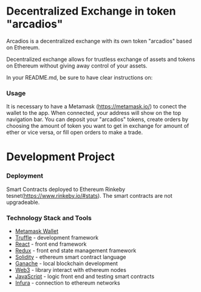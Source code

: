 # Decentralized Exchange in token "arcadios"

Arcadios is a decentralized exchange with its own token "arcadios" based on Ethereum. 

Decentralized exchange allows for trustless exchange of assets and tokens on Ethereum without giving away control of your assets.

In your README.md, be sure to have clear instructions on: 

### Usage

It is necessary to have a Metamask (https://metamask.io/) to conect the wallet to the app. When connected, your address will show on the top navigation bar. You can deposit your "arcadios" tokens, create orders by choosing the amount of token you want to get in exchange for amount of ether or vice versa, or fill open orders to make a trade.

# Development Project

### Deployment
Smart Contracts deployed to Ethereum Rinkeby tesnet(https://www.rinkeby.io/#stats). The smart contracts are not upgradeable. 

### Technology Stack and Tools

* [Metamask Wallet](https://metamask.io/)
* [Truffle](https://www.trufflesuite.com/) - development framework
* [React](https://reactjs.org/) - front end framework
* [Redux](https://redux.js.org/) - front end state management framework
* [Solidity](https://docs.soliditylang.org/en/v0.7.4/) - ethereum smart contract language
* [Ganache](https://www.trufflesuite.com/ganache) - local blockchain development
* [Web3](https://web3js.readthedocs.io/en/v1.3.0/) - library interact with ethereum nodes 
* [JavaScript](https://www.javascript.com/) - logic front end and testing smart contracts
* [Infura](https://infura.io/) - connection to ethereum networks 
